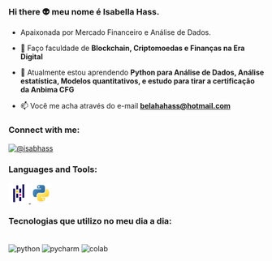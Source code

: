 ### Hi there 👽 meu nome é Isabella Hass.

- Apaixonada por Mercado Financeiro e Análise de Dados.
- 🌱 Faço faculdade de **Blockchain, Criptomoedas e Finanças na Era Digital**

- 🌱 Atualmente estou aprendendo **Python para Análise de Dados, Análise estatística, Modelos quantitativos, e estudo para tirar a certificação da Anbima CFG**

- 📫 Você me acha através do e-mail **belahahass@hotmail.com**

<h3 align="left">Connect with me:</h3>
<p align="left">
<a href="https://instagram.com/@isabhass" target="blank"><img align="center" src="https://raw.githubusercontent.com/rahuldkjain/github-profile-readme-generator/master/src/images/icons/Social/instagram.svg" alt="@isabhass" height="30" width="40" /></a>
</p>

<h3 align="left">Languages and Tools:</h3>
<p align="left"> <a href="https://pandas.pydata.org/" target="_blank" rel="noreferrer"> <img src="https://raw.githubusercontent.com/devicons/devicon/2ae2a900d2f041da66e950e4d48052658d850630/icons/pandas/pandas-original.svg" alt="pandas" width="40" height="40"/> </a> <a href="https://www.python.org" target="_blank" rel="noreferrer"> <img src="https://raw.githubusercontent.com/devicons/devicon/master/icons/python/python-original.svg" alt="python" width="40" height="40"/> </a> </p>

### Tecnologias que utilizo no meu dia a dia:
<div style="display: inline_block"><br/>
  <img align="center" alt="python" src="https://img.shields.io/badge/Python-14354C?style=for-the-badge&logo=python&logoColor=white" />
  <img align="center" alt="pycharm" src="https://img.shields.io/badge/PyCharm-000000.svg?&style=for-the-badge&logo=PyCharm&logoColor=white" />
  <img align="center" alt="colab" src="https://img.shields.io/badge/Colab-F9AB00?style=for-the-badge&logo=googlecolab&color=525252" />
 </div><br/>
 

